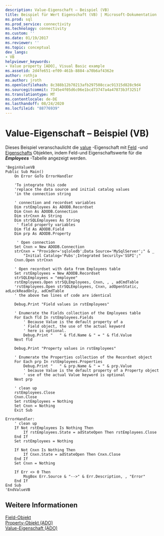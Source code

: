 ```yaml
---
description: Value-Eigenschaft – Beispiel (VB)
title: Beispiel für Wert Eigenschaft (VB) | Microsoft-Dokumentation
ms.prod: sql
ms.prod_service: connectivity
ms.technology: connectivity
ms.custom: ''
ms.date: 01/19/2017
ms.reviewer: ''
ms.topic: conceptual
dev_langs:
- VB
helpviewer_keywords:
- Value property [ADO], Visual Basic example
ms.assetid: 2d4fe651-ef09-461b-8884-a70b6af4362e
author: rothja
ms.author: jroth
ms.openlocfilehash: 8c388b12b70213afb297508ccac91315d828c9d4
ms.sourcegitcommit: 7345e4f05d6c06e1bcd73747a4a47873b3f3251f
ms.translationtype: MT
ms.contentlocale: de-DE
ms.lasthandoff: 08/24/2020
ms.locfileid: "88776939"
---
```

# <a name="value-property-example-vb"></a>Value-Eigenschaft – Beispiel (VB)
Dieses Beispiel veranschaulicht die [value](./value-property-ado.md) -Eigenschaft mit [Feld](./field-object.md) -und [Eigenschafts](./property-object-ado.md) Objekten, indem Feld-und Eigenschaftswerte für die ***Employees*** -Tabelle angezeigt werden.  
  
```  
'BeginValueVB  
Public Sub Main()  
    On Error GoTo ErrorHandler  
  
    'To integrate this code  
    'replace the data source and initial catalog values  
    'in the connection string  
  
    ' connection and recordset variables  
    Dim rstEmployees As ADODB.Recordset  
    Dim Cnxn As ADODB.Connection  
    Dim strCnxn As String  
    Dim strSQLEmployees As String  
     ' field property variables  
    Dim fld As ADODB.Field  
    Dim prp As ADODB.Property  
  
     ' Open connection  
    Set Cnxn = New ADODB.Connection  
    strCnxn = "Provider='sqloledb';Data Source='MySqlServer';" & _  
        "Initial Catalog='Pubs';Integrated Security='SSPI';"  
    Cnxn.Open strCnxn  
  
    ' Open recordset with data from Employees table  
    Set rstEmployees = New ADODB.Recordset  
    strSQLEmployees = "employee"  
    rstEmployees.Open strSQLEmployees, Cnxn, , , adCmdTable  
    'rstEmployees.Open strSQLEmployees, Cnxn, adOpenStatic, adLockReadOnly, adCmdTable  
    ' the above two lines of code are identical  
  
    Debug.Print "Field values in rstEmployees"  
  
    ' Enumerate the Fields collection of the Employees table  
    For Each fld In rstEmployees.Fields  
        ' Because Value is the default property of a  
        ' Field object, the use of the actual keyword  
        ' here is optional.  
        Debug.Print "   " & fld.Name & " = " & fld.Value  
    Next fld  
  
    Debug.Print "Property values in rstEmployees"  
  
    ' Enumerate the Properties collection of the Recordset object  
    For Each prp In rstEmployees.Properties  
        Debug.Print "   " & prp.Name & " = " & prp.Value  
        ' because Value is the default property of a Property object  
        ' use of the actual Value keyword is optional  
    Next prp  
  
    ' clean up  
    rstEmployees.Close  
    Cnxn.Close  
    Set rstEmployees = Nothing  
    Set Cnxn = Nothing  
    Exit Sub  
  
ErrorHandler:  
    ' clean up  
    If Not rstEmployees Is Nothing Then  
        If rstEmployees.State = adStateOpen Then rstEmployees.Close  
    End If  
    Set rstEmployees = Nothing  
  
    If Not Cnxn Is Nothing Then  
        If Cnxn.State = adStateOpen Then Cnxn.Close  
    End If  
    Set Cnxn = Nothing  
  
    If Err <> 0 Then  
        MsgBox Err.Source & "-->" & Err.Description, , "Error"  
    End If  
End Sub  
'EndValueVB  
```  
  
## <a name="see-also"></a>Weitere Informationen  
 [Field-Objekt](./field-object.md)   
 [Property-Objekt (ADO)](./property-object-ado.md)   
 [Value-Eigenschaft (ADO)](./value-property-ado.md)